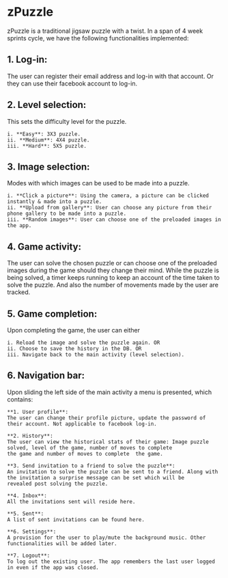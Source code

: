 # zPuzzle

zPuzzle is a traditional jigsaw puzzle with a twist. In a span of 4 week sprints cycle, we have the following functionalities implemented:

## 1. Log-in: 
The user can register their email address and log-in with that account. Or they can use their facebook account to log-in.

## 2. Level selection: 
This sets the difficulty level for the puzzle.

    i. **Easy**: 3X3 puzzle.
    ii. **Medium**: 4X4 puzzle.
    iii. **Hard**: 5X5 puzzle.
    
## 3. Image selection: 
Modes with which images can be used to be made into a puzzle.

    i. **Click a picture**: Using the camera, a picture can be clicked instantly & made into a puzzle.
    ii. **Upload from gallery**: User can choose any picture from their phone gallery to be made into a puzzle.
    iii. **Random images**: User can choose one of the preloaded images in the app.
    
## 4. Game activity: 
The user can solve the chosen puzzle or can choose one of the preloaded images during the game should they change their 
mind. While the puzzle is being solved, a timer keeps running to keep an account of the time taken to solve the puzzle. And also the number of movements made by the user are tracked.

## 5. Game completion: 
Upon completing the game, the user can either

    i. Reload the image and solve the puzzle again. OR
    ii. Choose to save the history in the DB. OR
    iii. Navigate back to the main activity (level selection).
    
## 6. Navigation bar: 
Upon sliding the left side of the main activity a menu is presented, which contains:

    **1. User profile**: 
    The user can change their profile picture, update the password of their account. Not applicable to facebook log-in.
    
    **2. History**: 
    The user can view the historical stats of their game: Image puzzle solved, level of the game, number of moves to complete
    the game and number of moves to complete  the game.
    
    **3. Send invitation to a friend to solve the puzzle**: 
    An invitation to solve the puzzle can be sent to a friend. Along with the invitation a surprise message can be set which will be 
    revealed post solving the puzzle.
    
    **4. Inbox**: 
    All the invitations sent will reside here.
    
    **5. Sent**: 
    A list of sent invitations can be found here.
    
    **6. Settings**: 
    A provision for the user to play/mute the background music. Other functionalities will be added later.
    
    **7. Logout**: 
    To log out the existing user. The app remembers the last user logged in even if the app was closed.
